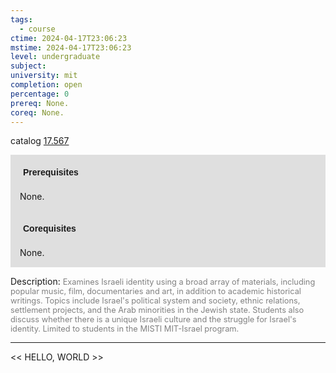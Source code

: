```yaml
---
tags:
  - course
ctime: 2024-04-17T23:06:23
mstime: 2024-04-17T23:06:23
level: undergraduate
subject: 
university: mit
completion: open
percentage: 0
prereq: None.
coreq: None.
---
```


catalog [17.567](http://student.mit.edu/catalog/m17b.html#17.567)

<span style="display: block; padding: 15px; background-color: rgb(100, 100, 100, 0.2);"><font id="m_prereq1623_0" style="display: block; font-family: Arial, sans-serif; font-weight: bold; padding: 5px">Prerequisites</font><br><span id="prereq1623_0">None.</span></span>
<span style="display: block; padding: 15px; background-color: rgb(100, 100, 100, 0.2);"><font id="m_coreq1623_0" style="display: block; font-family: Arial, sans-serif; font-weight: bold; padding: 5px">Corequisites</font><br><span id="coreq1623_0">None.</span></span>

<font style="">Description:</font>
<font style="color: grey; font-size: 0.8rem;">Examines Israeli identity using a broad array of materials, including popular music, film, documentaries and art, in addition to academic historical writings. Topics include Israel's political system and society, ethnic relations, settlement projects, and the Arab minorities in the Jewish state. Students also discuss whether there is a unique Israeli culture and the struggle for Israel's identity. Limited to students in the MISTI MIT-Israel program.</font>



---

<< HELLO, WORLD >>
